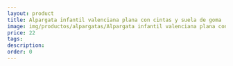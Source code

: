 ```yaml
---
layout: product
title: Alpargata infantil valenciana plana con cintas y suela de goma 
image: img/productos/alpargatas/Alpargata infantil valenciana plana con cintas y suela de goma =22.webp
price: 22
tags: 
description: 
order: 0
---
```

